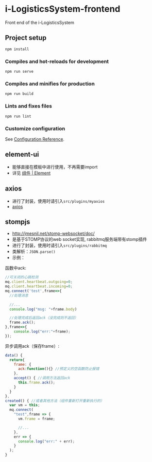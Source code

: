 # i-LogisticsSystem-frontend

Front end of the i-LogisticsSystem


## Project setup
```
npm install
```

### Compiles and hot-reloads for development
```
npm run serve
```

### Compiles and minifies for production
```
npm run build
```

### Lints and fixes files
```
npm run lint
```

### Customize configuration
See [Configuration Reference](https://cli.vuejs.org/config/).

## element-ui
+ 能够直接在模板中进行使用，不再需要import
+ 详见 [组件 | Element](https://element.eleme.cn/#/zh-CN/component/)

## axios
+ 进行了封装，使用时请引入`src/plugins/myaxios`
+ [axios](https://github.com/axios/axios)

## stompjs
+ <http://jmesnil.net/stomp-websocket/doc/>
+ 是基于STOMP协议的web socket实现, rabbitmq服务端带有stomp插件
+ 进行了封装，使用时请引入`src/plugins/rabbitmq`
+ 类解析：`JSON.parse()`
+ 示例：

函数中ack:
```js
//可关闭的心跳检测
mq.client.heartbeat.outgoing=0;
mq.client.heartbeat.incoming=0;
mq.connect('test',frame=>{
  //处理消息
  
  //...
  console.log("msg: "+frame.body)

  //处理完成后返回ack（没完成则不返回）
  frame.ack();
},frame=>{
    console.log("err:"+frame);
});
```

异步调用ack（保存frame）:
```js
data() {
  return{
    frame: {
      ack:function(){} //预定义的空函数防止报错
    },
    accept() { //调用方法返回ack
      this.frame.ack(); 
    }
  }
},
created() { //或者其他方法（组件重新打开重新执行的）
  var vm = this;
  mq.connect(
    "test",frame => {
      vm.frame = frame;

      //...
    },
    err => {
      console.log("err:" + err);
    }
  );
}
```